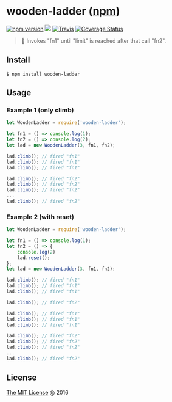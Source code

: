 # wooden-ladder ([npm](https://www.npmjs.com/package/wooden-ladder))

[![npm version](https://badge.fury.io/js/wooden-ladder.svg)](https://badge.fury.io/js/wooden-ladder)
![](https://img.shields.io/npm/dt/wooden-ladder.svg)
[![Travis](https://img.shields.io/travis/piecioshka/wooden-ladder.svg?maxAge=2592000)](https://travis-ci.org/piecioshka/wooden-ladder)
[![Coverage Status](https://coveralls.io/repos/github/piecioshka/wooden-ladder/badge.svg?branch=master)](https://coveralls.io/github/piecioshka/wooden-ladder?branch=master)

> :hammer: Invokes "fn1" until "limit" is reached after that call "fn2".

## Install

```
$ npm install wooden-ladder
```

## Usage

### Example 1 (only climb)

```javascript
let WoodenLadder = require('wooden-ladder');

let fn1 = () => console.log(1);
let fn2 = () => console.log(2);
let lad = new WoodenLadder(3, fn1, fn2);

lad.climb(); // fired "fn1"
lad.climb(); // fired "fn1"
lad.climb(); // fired "fn1"

lad.climb(); // fired "fn2"
lad.climb(); // fired "fn2"
lad.climb(); // fired "fn2"
...
lad.climb(); // fired "fn2"
```

### Example 2 (with reset)

```javascript
let WoodenLadder = require('wooden-ladder');

let fn1 = () => console.log(1);
let fn2 = () => {
    console.log(2)
    lad.reset();
};
let lad = new WoodenLadder(3, fn1, fn2);

lad.climb(); // fired "fn1"
lad.climb(); // fired "fn1"
lad.climb(); // fired "fn1"

lad.climb(); // fired "fn2"

lad.climb(); // fired "fn1"
lad.climb(); // fired "fn1"
lad.climb(); // fired "fn1"

lad.climb(); // fired "fn2"
lad.climb(); // fired "fn2"
lad.climb(); // fired "fn2"
...
lad.climb(); // fired "fn2"
```

## License 

[The MIT License](http://piecioshka.mit-license.org) @ 2016
